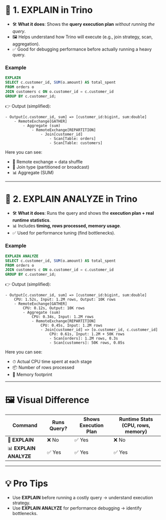 # 📌 1. EXPLAIN in Trino

* 🛠 **What it does**: Shows the **query execution plan** *without running the query*.
* 🖼 Helps understand how Trino will execute (e.g., join strategy, scan, aggregation).
* ✅ Good for debugging performance before actually running a heavy query.

### Example

```sql
EXPLAIN 
SELECT c.customer_id, SUM(o.amount) AS total_spent
FROM orders o
JOIN customers c ON o.customer_id = c.customer_id
GROUP BY c.customer_id;
```

👉 Output (simplified):

```
- Output[c.customer_id, sum] => [customer_id:bigint, sum:double]
    - RemoteExchange[GATHER]
        - Aggregate (sum)
            - RemoteExchange[REPARTITION]
                - Join[customer_id]
                    - Scan[Table: orders]
                    - Scan[Table: customers]
```

Here you can see:

* 📡 Remote exchange = data shuffle
* 🔗 Join type (partitioned or broadcast)
* 📊 Aggregate (SUM)

---

# 📌 2. EXPLAIN ANALYZE in Trino

* 🛠 **What it does**: Runs the query and shows the **execution plan + real runtime statistics**.
* 📊 Includes **timing, rows processed, memory usage**.
* ✅ Used for performance tuning (find bottlenecks).

### Example

```sql
EXPLAIN ANALYZE 
SELECT c.customer_id, SUM(o.amount) AS total_spent
FROM orders o
JOIN customers c ON o.customer_id = c.customer_id
GROUP BY c.customer_id;
```

👉 Output (simplified):

```
- Output[c.customer_id, sum] => [customer_id:bigint, sum:double]
    CPU: 1.52s, Input: 1.2M rows, Output: 10K rows
    - RemoteExchange[GATHER]
        CPU: 0.12s, Output: 10K rows
        - Aggregate (sum)
            CPU: 0.34s, Input: 1.2M rows
            - RemoteExchange[REPARTITION]
                CPU: 0.45s, Input: 1.2M rows
                - Join[customer_id] => [o.customer_id, c.customer_id]
                    CPU: 0.61s, Input: 1.2M + 50K rows
                    - Scan[orders]: 1.2M rows, 0.3s
                    - Scan[customers]: 50K rows, 0.05s
```

Here you can see:

* ⏱ Actual CPU time spent at each stage
* 📦 Number of rows processed
* 💾 Memory footprint

---

# 🖼️ Visual Difference

| Command                | Runs Query? | Shows Execution Plan | Runtime Stats (CPU, rows, memory) |
| ---------------------- | ----------- | -------------------- | --------------------------------- |
| 📄 **EXPLAIN**         | ❌ No        | ✅ Yes                | ❌ No                              |
| 📊 **EXPLAIN ANALYZE** | ✅ Yes       | ✅ Yes                | ✅ Yes                             |

---

# 💡 Pro Tips

* Use **EXPLAIN** before running a costly query → understand execution strategy.
* Use **EXPLAIN ANALYZE** for performance debugging → identify bottlenecks.

